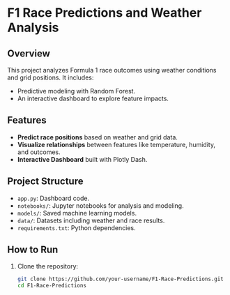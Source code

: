 # F1 Race Predictions and Weather Analysis

## Overview
This project analyzes Formula 1 race outcomes using weather conditions and grid positions. It includes:
- Predictive modeling with Random Forest.
- An interactive dashboard to explore feature impacts.

## Features
- **Predict race positions** based on weather and grid data.
- **Visualize relationships** between features like temperature, humidity, and outcomes.
- **Interactive Dashboard** built with Plotly Dash.

## Project Structure
- `app.py`: Dashboard code.
- `notebooks/`: Jupyter notebooks for analysis and modeling.
- `models/`: Saved machine learning models.
- `data/`: Datasets including weather and race results.
- `requirements.txt`: Python dependencies.

## How to Run
1. Clone the repository:
   ```bash
   git clone https://github.com/your-username/F1-Race-Predictions.git
   cd F1-Race-Predictions
